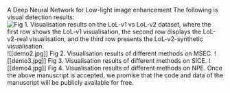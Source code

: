 A Deep Neural Network for Low-light image enhancement
The following is visual detection results:
![Fig 1. Visualisation results on the LoL-v1 vs LoL-v2 dataset, where the first row shows the LoL-v1 visualisation, the second row displays the LoL-v2-real visualisation, and the third row presents the LoL-v2-synthetic visualisation.](https://github.com/fzj-csust/FT-LLIE/blob/master/demo1.jpg)
![[demo2.jpg]]
Fig 2. Visualisation results of different methods on MSEC.
![[demo3.jpg]]
Fig 3. Visualisation results of different methods on SICE.
![[demo4.jpg]]
Fig 4. Visualisation results of different methods on NPE.
Once the above manuscript is accepted, we promise that the code and data of the manuscript will be publicly available for free.
